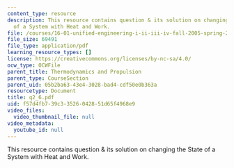 ```yaml
---
content_type: resource
description: This resource contains question & its solution on changing the State
  of a System with Heat and Work.
file: /courses/16-01-unified-engineering-i-ii-iii-iv-fall-2005-spring-2006/f57d4fb739c33526042851d65f4968e9_q2_6.pdf
file_size: 69491
file_type: application/pdf
learning_resource_types: []
license: https://creativecommons.org/licenses/by-nc-sa/4.0/
ocw_type: OCWFile
parent_title: Thermodynamics and Propulsion
parent_type: CourseSection
parent_uid: 05b2ba63-43e4-3028-bad4-cdf50e0b363a
resourcetype: Document
title: q2_6.pdf
uid: f57d4fb7-39c3-3526-0428-51d65f4968e9
video_files:
  video_thumbnail_file: null
video_metadata:
  youtube_id: null
---
```

This resource contains question & its solution on changing the State of a System with Heat and Work.